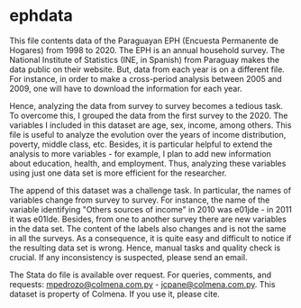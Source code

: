# ephdata
This file contents data  of the Paraguayan EPH (Encuesta Permanente de Hogares) from 1998 to 2020. 
The EPH is an annual household survey. The National Institute of Statistics (INE, in Spanish) from Paraguay makes the data public on their website. 
But, data from each year is on a different file. 
For instance, in order to make a cross-period analysis between 2005 and 2009, one will have to download the information for each year. 

Hence, analyzing the data from survey to survey becomes a tedious task. To overcome this, I grouped the data from the first survey to the 2020. 
The variables I included in this dataset are age, sex, income, among others. This file is useful to analyze the evolution over the years of income distribution, poverty, middle class, etc. 
Besides, it is particular helpful to extend the analysis to more variables - for example, I plan to add new information about education, health, and employment. 
Thus, analyzing these variables using just one data set is more efficient for the researcher.

The append of this dataset was a challenge task. In particular, the names of variables change from survey to survey. For instance, the name of the variable identifying "Others sources of income" in 2010 was e01jde - in 2011 it was e01lde.
Besides, from one to another survey there are new variables in the data set.
The content of the labels also changes and is not the same in all the surveys.
As a consequence, it is quite easy and difficult to notice if the resulting data set is wrong.
Hence, manual tasks and quality check is crucial.
If any inconsistency is suspected, please send an email.

The Stata do file is available over request. 
For queries, comments, and requests: mpedrozo@colmena.com.py - jcpane@colmena.com.py.
This dataset is property <!-- is this the right definition. Like, property is ok to say? --> 
of Colmena. If you use it, please cite.

